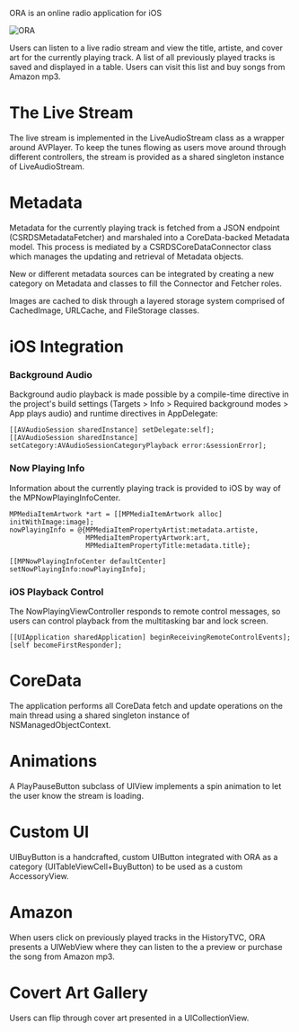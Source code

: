 ORA is an online radio application for iOS

![ORA](https://photos-4.dropbox.com/t/0/AABmRJ1akhPz4DkMapr1yz-QOrFqtXV7pQTgqSHDfJxQzA/12/12091994/png/2048x1536/3/1375556400/0/2/ora.png/IuVOafMlKiBZ1wKfdN3UBbpY5AejHQZUw-trSYwKc8g)

Users can listen to a live radio stream and view the title, artiste, and cover art for the currently playing track. A list of all previously played tracks is saved and displayed in a table. Users can visit this list and buy songs from Amazon mp3.

# The Live Stream

The live stream is implemented in the LiveAudioStream class as a wrapper around AVPlayer. To keep the tunes flowing as users move around through different controllers, the stream is provided as a shared singleton instance of LiveAudioStream.

# Metadata 

Metadata for the currently playing track is fetched from a JSON endpoint (CSRDSMetadataFetcher) and marshaled into a CoreData-backed Metadata model. This process is mediated by a CSRDSCoreDataConnector class which manages the updating and retrieval of Metadata objects.

New or different metadata sources can be integrated by creating a new category on Metadata and classes to fill the Connector and Fetcher roles. 

Images are cached to disk through a layered storage system comprised of CachedImage, URLCache, and FileStorage classes.

# iOS Integration

### Background Audio

Background audio playback is made possible by a compile-time directive in the project's build settings (Targets > Info > Required background modes > App plays audio) and runtime directives in AppDelegate:

    [[AVAudioSession sharedInstance] setDelegate:self];
    [[AVAudioSession sharedInstance] setCategory:AVAudioSessionCategoryPlayback error:&sessionError];

### Now Playing Info

Information about the currently playing track is provided to iOS by way of the MPNowPlayingInfoCenter.

    MPMediaItemArtwork *art = [[MPMediaItemArtwork alloc] initWithImage:image];
    nowPlayingInfo = @{MPMediaItemPropertyArtist:metadata.artiste,
                       MPMediaItemPropertyArtwork:art,
                       MPMediaItemPropertyTitle:metadata.title};
                       
    [[MPNowPlayingInfoCenter defaultCenter] setNowPlayingInfo:nowPlayingInfo];

### iOS Playback Control

The NowPlayingViewController responds to remote control messages, so users can control playback from the multitasking bar and lock screen.

    [[UIApplication sharedApplication] beginReceivingRemoteControlEvents];
    [self becomeFirstResponder];

# CoreData 

The application performs all CoreData fetch and update operations on the main thread using a shared singleton instance of NSManagedObjectContext.


# Animations

A PlayPauseButton subclass of UIView implements a spin animation to let the user know the stream is loading.

# Custom UI

UIBuyButton is a handcrafted, custom UIButton integrated with ORA as a category (UITableViewCell+BuyButton) to be used as a custom AccessoryView.

# Amazon

When users click on previously played tracks in the HistoryTVC, ORA presents a UIWebView where they can listen to the a preview or purchase the song from Amazon mp3.

# Covert Art Gallery

Users can flip through cover art presented in a UICollectionView.
